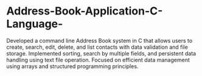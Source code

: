 # Address-Book-Application-C-Language-
Developed a command line Address Book system in C that allows users to create, search, edit, delete, and list contacts with data validation and file storage. Implemented sorting, search by multiple fields, and persistent data handling using text file operation. Focused on efficient data management using arrays and structured programming principles.
